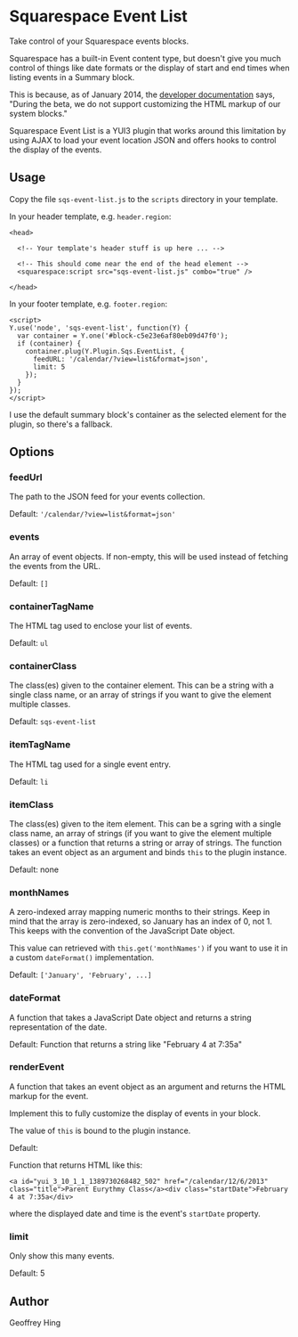 Squarespace Event List
======================

Take control of your Squarespace events blocks.

Squarespace has a built-in Event content type, but doesn't give you much
control of things like date formats or the display of start and end times
when listing events in a Summary block.

This is because, as of January 2014, the [developer documentation](http://developers.squarespace.com/blocks/) says,
"During the beta, we do not support customizing the HTML markup of our system blocks." 

Squarespace Event List is a YUI3 plugin that works around this limitation by
using AJAX to load your event location JSON and offers hooks to control the
display of the events.

Usage
-----

Copy the file ``sqs-event-list.js`` to the ``scripts`` directory in your template.

In your header template, e.g. ``header.region``:

```
<head>

  <!-- Your template's header stuff is up here ... --> 

  <!-- This should come near the end of the head element -->
  <squarespace:script src="sqs-event-list.js" combo="true" />
  
</head>
``` 

In your footer template, e.g. ``footer.region``:

```
<script>
Y.use('node', 'sqs-event-list', function(Y) {
  var container = Y.one('#block-c5e23e6af80eb09d47f0');
  if (container) { 
    container.plug(Y.Plugin.Sqs.EventList, {
      feedURL: '/calendar/?view=list&format=json',
      limit: 5
    });
  }
});
</script>
```

I use the default summary block's container as the selected element for
the plugin, so there's a fallback.

Options
-------

### feedUrl

The path to the JSON feed for your events collection.

Default: ``'/calendar/?view=list&format=json'``

### events

An array of event objects.  If non-empty, this will be used instead of
fetching the events from the URL.

Default: ``[]``

### containerTagName

The HTML tag used to enclose your list of events.

Default: ``ul``

### containerClass

The class(es) given to the container element.  This can be a string with a
single class name, or an array of strings if you want to give the element
multiple classes.

Default: ``sqs-event-list``

### itemTagName

The HTML tag used for a single event entry.

Default: ``li``

### itemClass

The class(es) given to the item element.  This can be a sgring with a
single class name, an array of strings (if you want to give the element
multiple classes) or a function that returns a string or array of strings.
The function takes an event object as an argument and binds ``this`` to the plugin instance. 

Default: none

### monthNames

A zero-indexed array mapping numeric months to their strings.  Keep 
in mind that the array is zero-indexed, so January has an index of 0, not 1.
This keeps with the convention of the JavaScript Date object.

This value can retrieved with ``this.get('monthNames')`` if you want to use
it in a custom ``dateFormat()`` implementation.

Default: ``['January', 'February', ...]``

### dateFormat

A function that takes a JavaScript Date object and returns a string
representation of the date.

Default: Function that returns a string like "February 4 at 7:35a"

### renderEvent

A function that takes an event object as an argument and returns the HTML
markup for the event.

Implement this to fully customize the display of events in your block.

The value of ``this`` is bound to the plugin instance.

Default: 

Function that returns HTML like this:

```
<a id="yui_3_10_1_1_1389730268482_502" href="/calendar/12/6/2013" class="title">Parent Eurythmy Class</a><div class="startDate">February 4 at 7:35a</div>
```

where the displayed date and time is the event's ``startDate`` property.

### limit

Only show this many events.

Default: 5

Author
------

Geoffrey Hing

